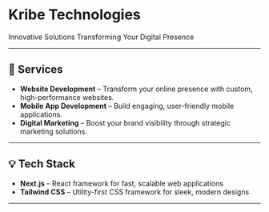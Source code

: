 # Kribe Technologies

Innovative Solutions Transforming Your Digital Presence 

---

## 🚀 Services
- **Website Development** – Transform your online presence with custom, high-performance websites.  
- **Mobile App Development** – Build engaging, user-friendly mobile applications.  
- **Digital Marketing** – Boost your brand visibility through strategic marketing solutions.  

---

## 💡 Tech Stack
- **Next.js** – React framework for fast, scalable web applications  
- **Tailwind CSS** – Utility-first CSS framework for sleek, modern designs  

---
